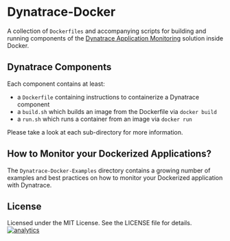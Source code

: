 # Dynatrace-Docker

A collection of `Dockerfiles` and accompanying scripts for building and running components of the [Dynatrace Application Monitoring](http://www.dynatrace.com/en_us/application-performance-management/products/application-monitoring.html) solution inside Docker.

## Dynatrace Components

Each component contains at least:

- a `Dockerfile` containing instructions to containerize a Dynatrace component
- a `build.sh` which builds an image from the Dockerfile via `docker build`
- a `run.sh` which runs a container from an image via `docker run`

Please take a look at each sub-directory for more information.

## How to Monitor your Dockerized Applications?

The `Dynatrace-Docker-Examples` directory contains a growing number of examples and best practices on how to monitor your Dockerized application with Dynatrace.

## License

Licensed under the MIT License. See the LICENSE file for details.
[![analytics](https://www.google-analytics.com/collect?v=1&t=pageview&_s=1&dl=https%3A%2F%2Fgithub.com%2FdynaTrace&dp=%2FDynatrace-Docker&dt=Dynatrace-Docker&_u=Dynatrace~&cid=github.com%2FdynaTrace&tid=UA-54510554-5&aip=1)]()
